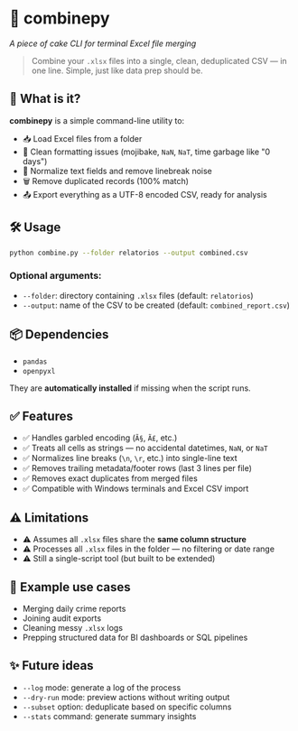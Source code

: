 # 🍰 combinepy

*A piece of cake CLI for terminal Excel file merging*

> Combine your `.xlsx` files into a single, clean, deduplicated CSV — in one line. Simple, just like data prep should be.


## 🚀 What is it?

**combinepy** is a simple command-line utility to:

- 📥 Load Excel files from a folder
- 🔄 Clean formatting issues (mojibake, `NaN`, `NaT`, time garbage like "0 days")
- 🧼 Normalize text fields and remove linebreak noise
- 🗑️ Remove duplicated records (100% match)
- 📤 Export everything as a UTF-8 encoded CSV, ready for analysis



## 🛠️ Usage

```bash
python combine.py --folder relatorios --output combined.csv
```

### Optional arguments:
- `--folder`: directory containing `.xlsx` files (default: `relatorios`)
- `--output`: name of the CSV to be created (default: `combined_report.csv`)


## 📦 Dependencies

- `pandas`
- `openpyxl`

They are **automatically installed** if missing when the script runs.


## ✅ Features

- ✅ Handles garbled encoding (`Ã§`, `Ã£`, etc.)
- ✅ Treats all cells as strings — no accidental datetimes, `NaN`, or `NaT`
- ✅ Normalizes line breaks (`\n`, `\r`, etc.) into single-line text
- ✅ Removes trailing metadata/footer rows (last 3 lines per file)
- ✅ Removes exact duplicates from merged files
- ✅ Compatible with Windows terminals and Excel CSV import


## ⚠️ Limitations

- ⚠️ Assumes all `.xlsx` files share the **same column structure**
- ⚠️ Processes all `.xlsx` files in the folder — no filtering or date range
- ⚠️ Still a single-script tool (but built to be extended)


## 🧪 Example use cases

- Merging daily crime reports
- Joining audit exports
- Cleaning messy `.xlsx` logs
- Prepping structured data for BI dashboards or SQL pipelines


## ✨ Future ideas

- `--log` mode: generate a log of the process
- `--dry-run` mode: preview actions without writing output
- `--subset` option: deduplicate based on specific columns
- `--stats` command: generate summary insights